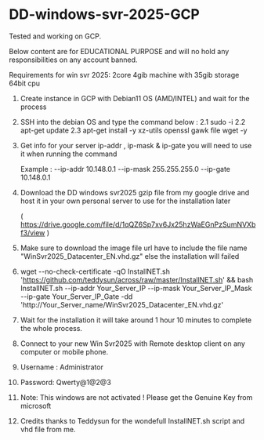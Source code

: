 # DD-windows-svr-2025-GCP
Tested and working on GCP.

Below content are for EDUCATIONAL PURPOSE and will no hold any responsibilities on any account banned.

Requirements for win svr 2025:
2core 4gib machine with 35gib storage 64bit cpu

1. Create instance in GCP with Debian11 OS (AMD/INTEL) and wait for the process
2. SSH into the debian OS and type the command below :
    2.1 sudo -i
    2.2 apt-get update
    2.3 apt-get install -y xz-utils openssl gawk file wget -y

3. Get info for your server ip-addr , ip-mask & ip-gate you will need to use it when running the command

    Example : --ip-addr 10.148.0.1 --ip-mask 255.255.255.0 --ip-gate 10.148.0.1
   
   
4. Download the DD windows svr2025 gzip file from my google drive and host it in your own personal server to use for the installation later
   
      (  https://drive.google.com/file/d/1qQZ6Sp7xv6Jx25hzWaEGnPzSumNVXbf3/view  )

5. Make sure to download the image file url have to include the file name "WinSvr2025_Datacenter_EN.vhd.gz" else the installation will failed

6. wget --no-check-certificate -qO InstallNET.sh 'https://github.com/teddysun/across/raw/master/InstallNET.sh' && bash InstallNET.sh --ip-addr Your_Server_IP --ip-mask Your_Server_IP_Mask --ip-gate Your_Server_IP_Gate -dd 'http://Your_Server_name/WinSvr2025_Datacenter_EN.vhd.gz'

7. Wait for the installation it will take around 1 hour 10 minutes to complete the whole process.
8. Connect to your new Win Svr2025 with Remote desktop client on any computer or mobile phone.

9. Username : Administrator
10. Password: Qwerty@1@2@3

11. Note: This windows are not activated ! Please get the Genuine Key from microsoft 

12. Credits thanks to Teddysun for the wondefull InstallNET.sh script and vhd file from me. 
